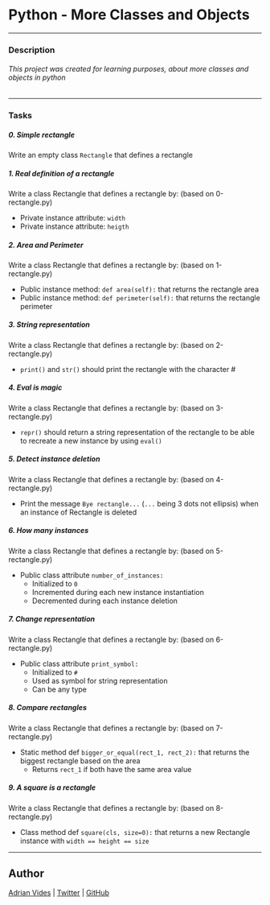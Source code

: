 # Python - More Classes and Objects
---
### Description
###### This project was created for learning purposes, about more classes and objects in python
---
### Tasks
##### 0. Simple rectangle
Write an empty class ```Rectangle``` that defines a rectangle
##### 1. Real definition of a rectangle 
Write a class Rectangle that defines a rectangle by: (based on 0-rectangle.py)
- Private instance attribute: ```width```
- Private instance attribute: ```heigth```
##### 2. Area and Perimeter
Write a class Rectangle that defines a rectangle by: (based on 1-rectangle.py)
- Public instance method: ```def area(self):``` that returns the rectangle area
- Public instance method: ```def perimeter(self):``` that returns the rectangle perimeter
##### 3. String representation
Write a class Rectangle that defines a rectangle by: (based on 2-rectangle.py)
- ```print()``` and ```str()``` should print the rectangle with the character #
##### 4. Eval is magic
Write a class Rectangle that defines a rectangle by: (based on 3-rectangle.py)
- ```repr()``` should return a string representation of the rectangle to be able to recreate a new instance by using ```eval()```
##### 5. Detect instance deletion 
Write a class Rectangle that defines a rectangle by: (based on 4-rectangle.py)
- Print the message ```Bye rectangle...``` (```...``` being 3 dots not ellipsis) when an instance of Rectangle is deleted
##### 6. How many instances
Write a class Rectangle that defines a rectangle by: (based on 5-rectangle.py)
- Public class attribute ```number_of_instances:```
    - Initialized to ```0```
    - Incremented during each new instance instantiation
    - Decremented during each instance deletion
##### 7. Change representation
Write a class Rectangle that defines a rectangle by: (based on 6-rectangle.py)
- Public class attribute ```print_symbol:```
    - Initialized to ```#```
    - Used as symbol for string representation
    - Can be any type
##### 8. Compare rectangles
Write a class Rectangle that defines a rectangle by: (based on 7-rectangle.py)
- Static method def ```bigger_or_equal(rect_1, rect_2):``` that returns the biggest rectangle based on the area
    - Returns ```rect_1``` if both have the same area value
##### 9. A square is a rectangle
Write a class Rectangle that defines a rectangle by: (based on 8-rectangle.py)
- Class method def ```square(cls, size=0):``` that returns a new Rectangle instance with ```width == height == size```
---
## Author
[Adrian Vides] | [Twitter] | [GitHub]



[GitHub]: <https://github.com/AdrianVides56>
[Twitter]: <https://twitter.com/termi56661>
[Adrian Vides]: <https://www.linkedin.com/in/adrian-felipe-vides-jimenez-a201401b7> 
